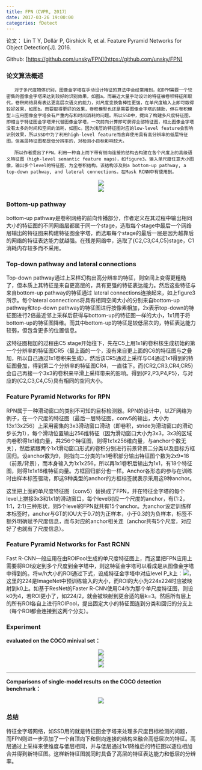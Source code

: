```yaml
---
title: FPN（CVPR, 2017）
date: 2017-03-26 19:00:00
categories: fDetect
---
```


<script type="text/javascript" src="http://cdn.mathjax.org/mathjax/latest/MathJax.js?config=default"></script>

论文： Lin T Y, Dollár P, Girshick R, et al. Feature Pyramid Networks for Object Detection[J]. 2016.

Github: [https://github.com/unsky/FPN](https://github.com/unsky/FPN)

### 论文算法概述

       对于多尺度物体识别，图像金字塔在手动设计特征的算法中会经常用到，如DPM需要一个较密集的图像金字塔来达到较好的识别效果，如图a。而最近大量手动设计的特征被卷积特征所取代，卷积网络具有表达更高层次语义的能力，对尺度变换鲁棒性更强，在单尺度输入上即可取得较好效果，如图b。而要取得更好的效果，卷积模型也还是需要图像金字塔的辅助，但在卷积模型上应用图像金字塔会有严重内存和时间消耗的问题。所以SSD中，提出了构建多尺度特征图，即相当于特征图金字塔来代替图像金字塔，一次前向计算即可获得全部特征图，相比图像金字塔没有太多的时间和空间的消耗，如图c。因为浅层的特征图对应的low-level feature会影响识别效果，所以SSD中为了利用high-level feature而舍弃使用具有高分辨率的低层特征图，但高层特征图都是低分辨率的，对检测小目标影响较大。

	   所以作者提出了FPN，利用一种自上而下带有侧向连接的结构去构建在各个尺度上的高级语义特征图（high-level semantic feature maps），如figure3。输入单尺度任意大小图像，输出多个level的特征图，为全卷积结构。该结构涉及到a bottom-up pathway, a top-down pathway, and lateral connections。在Mask RCNN中有使用到。

<center><img src="{{ site.baseurl }}/images/pdDetect/fpn1.png"></center>

<center><img src="{{ site.baseurl }}/images/pdDetect/fpn7.png"></center>

### Bottom-up pathway

   bottom-up pathway是卷积网络的前向传播部分，作者定义在其过程中输出相同大小的特征图的不同网络层都属于同一个stage，选取每个stage中最后一个网络层输出的特征图来构建特征图金字塔，而选取每个stage的最后一层是因为越靠后的网络的特征表达能力就越强。在残差网络中，选取了{C2,C3,C4,C5}stage，C1消耗内存较多而不采用。
 
### Top-down pathway and lateral connections
 
   Top-down pathway通过上采样幻构出高分辨率的特征，则空间上变得更粗糙了，但本质上其特征是来自更高层的，具有更强的特征表达能力。然后这些特征与来自bottom-up pathway的特征通过 lateral connections连接起来，如上figure3所示。每个lateral connections将具有相同空间大小的分别来自bottom-up pathway和top-down pathway的特征图进行按像素相加，2x表示top-down的特征图进行2倍最近邻上采样后获得与bottom-up的特征图一样的大小，1x1用于将bottom-up的特征图降维。而其中bottom-up的特征是较低层次的，特征表达能力较弱，但包含更多的位置信息。

   这特征图相加的过程由C5 stage开始往下，先在C5上用1x1的卷积核生成初始的第一个分辨率的特征图CR5（最上面的一个，没有来自更上面的C6的特征图与之叠加，所以自己通过1x1卷积来生成）。然后该CR5通过上采样与C4通过1x1得到的特征图叠加，得到第二个分辨率的特征图CR4，一直往下。而{CR2,CR3,CR4,CR5}会自己再接一个3x3的卷积来平滑上采样带来的影响。得到{P2,P3,P4,P5}，与对应的{C2,C3,C4,C5}具有相同的空间大小。
   
### Feature Pyramid Networks for RPN

   RPN属于一种滑动窗口的类别不可知的目标检测器。RPN的设计中，以ZF网络为例子，在一个尺度的特征图（最后一层特征图，conv5的输出，大小为13x13x256）上采用密集的3x3滑动窗口滑动（即卷积，stride为滑动窗口的滑动步长为1），每个滑动位置输出256维特征（因为滑动窗口大小为3x3，3x3的区域内卷积得1x1维向量，共256个特征图，则得1x1x256维向量，与anchor个数无关），然后紧跟两个1x1滑动窗口形式的卷积分别进行前景背景二分类以及目标方框回归。设anchor数为9，则指向二分类的1x1卷积部分输出特征图个数为2x9=18（前景/背景），而本身输入为1x1x256，所以再1x1卷积后输出为1x1，有18个特征图，则得1x1x18维特征向量。方框回归部分也一样。Anchor各形态的参与在训练时由样本标签驱动，即这9种类型的anchor的方框标签就表示采用这9种anchor。

   这里把上面的单尺度特征图（conv5）替换成了FPN，并在特征金字塔的每个level上拼接3x3和1x1的滑动窗口，每个level对应一个尺度的anchor，有{1:2，1:1，2:1}三种形状，则5个level的FPN就共有15个anchor。为anchor设定训练样本标签时，anchor与GT的IOU大于0.7的为正样本，小于0.3的为负样本，标签不额外明确赋予尺度信息，而与对应的anchor相关连（anchor共有5个尺度，对应好了也就有了尺度信息）。
   
### Feature Pyramid Networks for Fast RCNN

   Fast R-CNN一般应用在由ROIPool生成的单尺度特征图上，而这里把FPN应用上需要将ROI设定到多个尺度到金字塔中，则这特征金字塔可以看成是从图像金字塔中得到的。将w/h大小的ROI通过下式，设成特征金字塔中对应level P_k上：<img src="{{ site.baseurl }}/images/pdDetect/fpn2.png">，这里的224是ImageNet中预训练输入的大小，而ROI的大小为224x224时应被映射到k0上。如基于ResNet的Faster R-CNN使用C4作为那个单尺度特征图，则设k0为4，若ROI更小了，如224/2，就会被映射到更合适的层k=3。然后所有层上的所有ROI各自上进行ROIPool，提出固定大小的特征图连到分类和回归的分支上（每个ROI都会连接到这两个分支）。
   
### Experiment

   <strong>evaluated on the COCO minival set：</strong>
   
   <center><img src="{{ site.baseurl }}/images/pdDetect/fpn3.png"></center>
   
   <center><img src="{{ site.baseurl }}/images/pdDetect/fpn4.png"></center>
   
   <center><img src="{{ site.baseurl }}/images/pdDetect/fpn5.png"></center>
   
   ------
   
   <strong>Comparisons of single-model results on the COCO detection benchmark：</strong>
   
   <center><img src="{{ site.baseurl }}/images/pdDetect/fpn6.png"></center>
   
### 总结

   特征金字塔网络，如SSD用的就是特征图金字塔来处理多尺度目标检测的问题，而FPN则进一步添加了一个自顶向下和侧向连接的结构来融合高低层次的特征。高层通过上采样来使维度与低层相同，并与低层通过1x1降维后的特征图以逐位相加合并得到新特征图。这样新特征图就同时具备了高层的特征表达能力和低层的分辨率。


